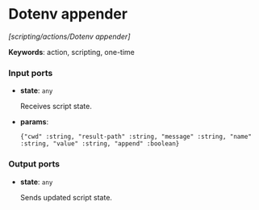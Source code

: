# Dotenv appender

_[scripting/actions/Dotenv appender]_

__Keywords__: action, scripting, one-time

### Input ports

* __state__: ` any `


    Receives script state.  


* __params__: 
    ```
    {"cwd" :string, "result-path" :string, "message" :string, "name" :string, "value" :string, "append" :boolean}
    ```

### Output ports

* __state__: ` any `


    Sends updated script state.  

